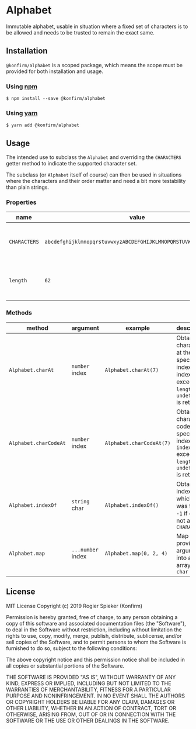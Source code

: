 # Alphabet

Immutable alphabet, usable in situation where a fixed set of characters is to be allowed and needs to be trusted to remain the exact same.

## Installation

`@konfirm/alphabet` is a scoped package, which means the scope must be provided for both installation and usage.

### Using [npm][1]

```
$ npm install --save @konfirm/alphabet
```

### Using [yarn][2]

```
$ yarn add @konfirm/alphabet
```

## Usage

The intended use to subclass the `Alphabet` and overriding the `CHARACTERS` getter method to indicate the supported character set.

The subclass (or `Alphabet` itself of course) can then be used in situations where the characters and their order matter and need a bit more testability than plain strings.

### Properties

| name         | value                                                            | description                              |
| ------------ | ---------------------------------------------------------------- | ---------------------------------------- |
| `CHARACTERS` | `abcdefghijklmnopqrstuvwxyzABCDEFGHIJKLMNOPQRSTUVWXYZ0123456789` | The characters the alphabet consists of  |
| `length`     | `62`                                                             | The number of characters in the alphabet |

### Methods

| method                | argument          | example                  | description                                                                                             |
| --------------------- | ----------------- | ------------------------ | ------------------------------------------------------------------------------------------------------- |
| `Alphabet.charAt`     | `number` index    | `Alphabet.charAt(7)`     | Obtain the character at the specified index (if index exceeds `length`, `undefined` is returned)        |
| `Alphabet.charCodeAt` | `number` index    | `Alphabet.charCodeAt(7)` | Obtain the character code at the specified index (if `index` exceeds `length`, `undefined` is returned) |
| `Alphabet.indexOf`    | `string` char     | `Alphabet.indexOf()`     | Obtain the index at which `char` was found, `-1` if `char` is not among `CHARACTERS`                    |
| `Alphabet.map`        | `...number` index | `Alphabet.map(0, 2, 4)`  | Map the provided arguments into an array of `char`                                                      |

## License

MIT License Copyright (c) 2019 Rogier Spieker (Konfirm)

Permission is hereby granted, free of charge, to any person obtaining a copy of this software and associated documentation files (the "Software"), to deal in the Software without restriction, including without limitation the rights to use, copy, modify, merge, publish, distribute, sublicense, and/or sell copies of the Software, and to permit persons to whom the Software is furnished to do so, subject to the following conditions:

The above copyright notice and this permission notice shall be included in all copies or substantial portions of the Software.

THE SOFTWARE IS PROVIDED "AS IS", WITHOUT WARRANTY OF ANY KIND, EXPRESS OR IMPLIED, INCLUDING BUT NOT LIMITED TO THE WARRANTIES OF MERCHANTABILITY, FITNESS FOR A PARTICULAR PURPOSE AND NONINFRINGEMENT. IN NO EVENT SHALL THE AUTHORS OR COPYRIGHT HOLDERS BE LIABLE FOR ANY CLAIM, DAMAGES OR OTHER LIABILITY, WHETHER IN AN ACTION OF CONTRACT, TORT OR OTHERWISE, ARISING FROM, OUT OF OR IN CONNECTION WITH THE SOFTWARE OR THE USE OR OTHER DEALINGS IN THE SOFTWARE.

[1]: https://www.npmjs.com/get-npm
[2]: https://yarnpkg.com/
